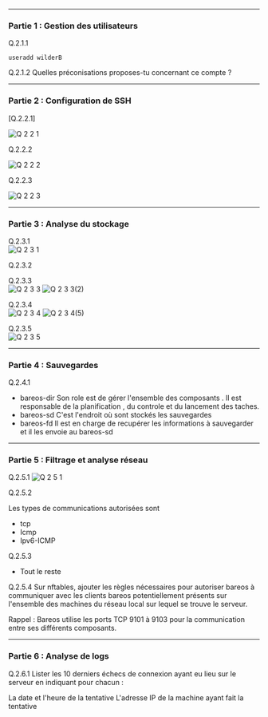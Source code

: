***
### Partie 1 : Gestion des utilisateurs
Q.2.1.1   

`useradd wilderB`

Q.2.1.2 Quelles préconisations proposes-tu concernant ce compte ?
***
### Partie 2 : Configuration de SSH  

[Q.2.2.1]  

![Q 2 2 1](https://github.com/user-attachments/assets/913a1cd2-ac3e-4e81-b86c-03c2afa75533)


Q.2.2.2  

![Q 2 2 2](https://github.com/user-attachments/assets/64c44088-1542-438e-ba2f-ca2b0b4f68b5)


Q.2.2.3  

![Q 2 2 3](https://github.com/user-attachments/assets/a85a5644-503c-46b2-9131-71167a2c3143)

***
### Partie 3 : Analyse du stockage
Q.2.3.1  
![Q 2 3 1 ](https://github.com/user-attachments/assets/7f62acd7-68dd-4e45-8e7a-99fd921c6e81)

Q.2.3.2  

Q.2.3.3  
![Q 2 3 3](https://github.com/user-attachments/assets/5601a8ba-9c8a-4e0d-a15f-382bac8dd445)
![Q 2 3 3(2)](https://github.com/user-attachments/assets/08966a6c-f0e4-4f6e-9943-4a6cddb0fe7b)

Q.2.3.4  
![Q 2 3 4](https://github.com/user-attachments/assets/ade34f7b-1a61-42b7-b52e-7a53bca1e415)
![Q 2 3 4(5)](https://github.com/user-attachments/assets/eca113ca-e466-4bab-9964-d98ab6f5687c)


Q.2.3.5  
![Q 2 3 5](https://github.com/user-attachments/assets/5f05cb2e-3f07-46bd-9ae4-9083cf6aef1f)

***
### Partie 4 : Sauvegardes

Q.2.4.1  
- bareos-dir
  Son role est de gérer l'ensemble des composants . Il est responsable de la planification , du controle et du lancement des taches.
- bareos-sd
  C'est l'endroit où sont stockés les sauvegardes
- bareos-fd
  Il est en charge de recupérer les informations à sauvegarder et il les envoie au bareos-sd

 *** 
### Partie 5 : Filtrage et analyse réseau  
Q.2.5.1 
![Q 2 5 1](https://github.com/user-attachments/assets/05e882b3-5262-4fa3-8c6b-5accab6ca19e)

Q.2.5.2   

Les types de communications  autorisées sont 
 - tcp
 - Icmp
 - Ipv6-ICMP

Q.2.5.3 
  - Tout le reste

Q.2.5.4 Sur nftables, ajouter les règles nécessaires pour autoriser bareos à communiquer avec les clients bareos potentiellement présents sur l'ensemble des machines du réseau local sur lequel se trouve le serveur.

Rappel : Bareos utilise les ports TCP 9101 à 9103 pour la communication entre ses différents composants.

***
### Partie 6 : Analyse de logs
Q.2.6.1 Lister les 10 derniers échecs de connexion ayant eu lieu sur le serveur en indiquant pour chacun :

La date et l'heure de la tentative
L'adresse IP de la machine ayant fait la tentative
